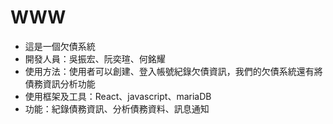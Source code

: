 # WWW

* 這是一個欠債系統
* 開發人員：吳振宏、阮奕瑄、何銘耀
* 使用方法：使用者可以創建、登入帳號紀錄欠債資訊，我們的欠債系統還有將債務資訊分析功能
* 使用框架及工具：React、javascript、mariaDB
* 功能：紀錄債務資訊、分析債務資料、訊息通知
